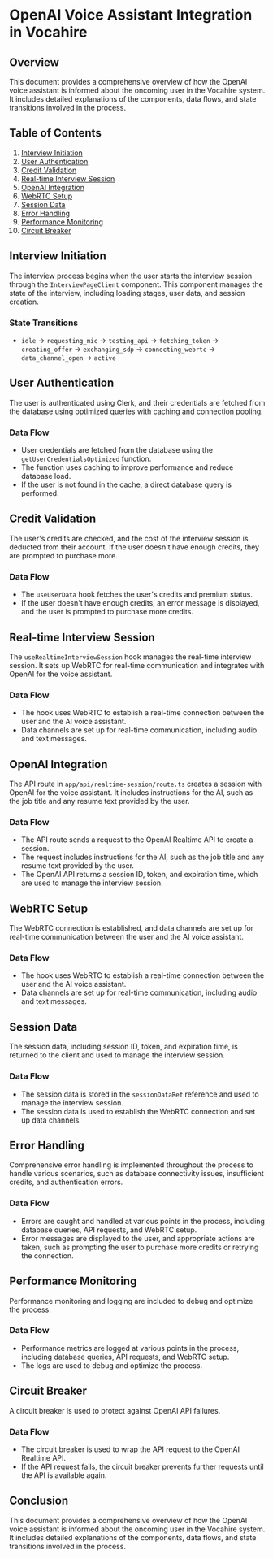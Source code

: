 # OpenAI Voice Assistant Integration in Vocahire

## Overview

This document provides a comprehensive overview of how the OpenAI voice assistant is informed about the oncoming user in the Vocahire system. It includes detailed explanations of the components, data flows, and state transitions involved in the process.

## Table of Contents

1. [Interview Initiation](#interview-initiation)
2. [User Authentication](#user-authentication)
3. [Credit Validation](#credit-validation)
4. [Real-time Interview Session](#real-time-interview-session)
5. [OpenAI Integration](#openai-integration)
6. [WebRTC Setup](#webrtc-setup)
7. [Session Data](#session-data)
8. [Error Handling](#error-handling)
9. [Performance Monitoring](#performance-monitoring)
10. [Circuit Breaker](#circuit-breaker)

## Interview Initiation

The interview process begins when the user starts the interview session through the `InterviewPageClient` component. This component manages the state of the interview, including loading stages, user data, and session creation.

### State Transitions

- `idle` → `requesting_mic` → `testing_api` → `fetching_token` → `creating_offer` → `exchanging_sdp` → `connecting_webrtc` → `data_channel_open` → `active`

## User Authentication

The user is authenticated using Clerk, and their credentials are fetched from the database using optimized queries with caching and connection pooling.

### Data Flow

- User credentials are fetched from the database using the `getUserCredentialsOptimized` function.
- The function uses caching to improve performance and reduce database load.
- If the user is not found in the cache, a direct database query is performed.

## Credit Validation

The user's credits are checked, and the cost of the interview session is deducted from their account. If the user doesn't have enough credits, they are prompted to purchase more.

### Data Flow

- The `useUserData` hook fetches the user's credits and premium status.
- If the user doesn't have enough credits, an error message is displayed, and the user is prompted to purchase more credits.

## Real-time Interview Session

The `useRealtimeInterviewSession` hook manages the real-time interview session. It sets up WebRTC for real-time communication and integrates with OpenAI for the voice assistant.

### Data Flow

- The hook uses WebRTC to establish a real-time connection between the user and the AI voice assistant.
- Data channels are set up for real-time communication, including audio and text messages.

## OpenAI Integration

The API route in `app/api/realtime-session/route.ts` creates a session with OpenAI for the voice assistant. It includes instructions for the AI, such as the job title and any resume text provided by the user.

### Data Flow

- The API route sends a request to the OpenAI Realtime API to create a session.
- The request includes instructions for the AI, such as the job title and any resume text provided by the user.
- The OpenAI API returns a session ID, token, and expiration time, which are used to manage the interview session.

## WebRTC Setup

The WebRTC connection is established, and data channels are set up for real-time communication between the user and the AI voice assistant.

### Data Flow

- The hook uses WebRTC to establish a real-time connection between the user and the AI voice assistant.
- Data channels are set up for real-time communication, including audio and text messages.

## Session Data

The session data, including session ID, token, and expiration time, is returned to the client and used to manage the interview session.

### Data Flow

- The session data is stored in the `sessionDataRef` reference and used to manage the interview session.
- The session data is used to establish the WebRTC connection and set up data channels.

## Error Handling

Comprehensive error handling is implemented throughout the process to handle various scenarios, such as database connectivity issues, insufficient credits, and authentication errors.

### Data Flow

- Errors are caught and handled at various points in the process, including database queries, API requests, and WebRTC setup.
- Error messages are displayed to the user, and appropriate actions are taken, such as prompting the user to purchase more credits or retrying the connection.

## Performance Monitoring

Performance monitoring and logging are included to debug and optimize the process.

### Data Flow

- Performance metrics are logged at various points in the process, including database queries, API requests, and WebRTC setup.
- The logs are used to debug and optimize the process.

## Circuit Breaker

A circuit breaker is used to protect against OpenAI API failures.

### Data Flow

- The circuit breaker is used to wrap the API request to the OpenAI Realtime API.
- If the API request fails, the circuit breaker prevents further requests until the API is available again.

## Conclusion

This document provides a comprehensive overview of how the OpenAI voice assistant is informed about the oncoming user in the Vocahire system. It includes detailed explanations of the components, data flows, and state transitions involved in the process.
